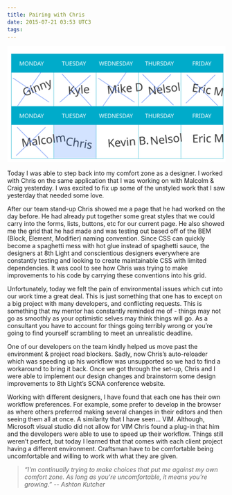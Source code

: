 ```yaml
---
title: Pairing with Chris
date: 2015-07-21 03:53 UTC3
tags:
---
```


![Pairing Calendar](/images/Tour_calendar_day7.svg)

Today I was able to step back into my comfort zone as a designer. I worked with Chris on the same application that I was working on with Malcolm & Craig yesterday. I was excited to fix up some of the unstyled work that I saw yesterday that needed some love.

After our team stand-up Chris showed me a page that he had worked on the day before. He had already put together some great styles that we could carry into the forms, lists, buttons, etc for our current page. He also showed me the grid that he had made and was testing out based off of the BEM (Block, Element, Modifier) naming convention. Since CSS can quickly become a spaghetti mess with hot glue instead of spaghetti sauce, the designers at 8th Light and conscientious designers everywhere are constantly testing and looking to create maintainable CSS with limited dependencies. It was cool to see how Chris was trying to make improvements to his code by carrying these conventions into his grid.

Unfortunately, today we felt the pain of environmental issues which cut into our work time a great deal. This is just something that one has to except on a big project with many developers, and conflicting requests. This is something that my mentor has constantly reminded me of - things may not go as smoothly as your optimistic selves may think things will go. As a consultant you have to account for things going terribly wrong or you’re going to find yourself scrambling to meet an unrealistic deadline.

One of our developers on the team kindly helped us move past the environment & project road blockers. Sadly, now Chris’s auto-reloader which was speeding up his workflow was unsupported so we had to find a workaround to bring it back. Once we got through the set-up, Chris and I were able to implement our design changes and brainstorm some design improvements to 8th Light’s SCNA conference website.

Working with different designers, I have found that each one has their own workflow preferences. For example, some prefer to develop in the browser as where others preferred making several changes in their editors and then seeing them all at once. A similarity that I have seen… VIM. Although, Microsoft visual studio did not allow for VIM Chris found a plug-in that him and the developers were able to use to speed up their workflow. Things still weren’t perfect, but today I learned that that comes with each client project having a different environment. Craftsman have to be comfortable being uncomfortable and willing to work with what they are given.

>*“I'm continually trying to make choices that put me against my own comfort zone. As long as you're uncomfortable, it means you're growing.” -- Ashton Kutcher*